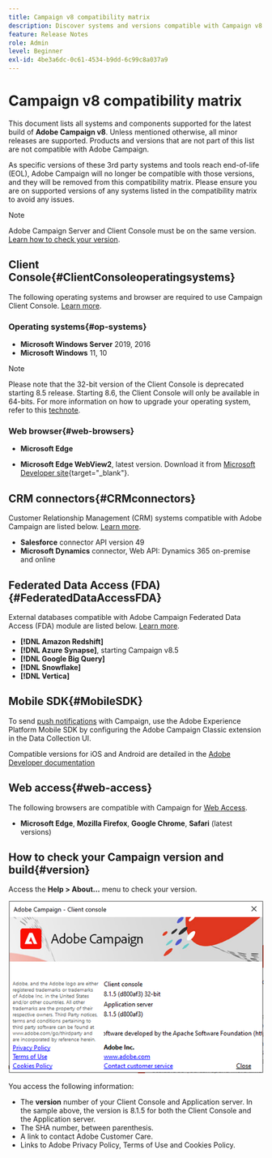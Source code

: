 ```yaml
---
title: Campaign v8 compatibility matrix
description: Discover systems and versions compatible with Campaign v8
feature: Release Notes
role: Admin
level: Beginner
exl-id: 4be3a6dc-0c61-4534-b9dd-6c99c8a037a9
---
```

# Campaign v8 compatibility matrix

This document lists all systems and components supported for the latest build of **Adobe Campaign v8**. Unless mentioned otherwise, all minor releases are supported. Products and versions that are not part of this list are not compatible with Adobe Campaign.

As specific versions of these 3rd party systems and tools reach end-of-life (EOL), Adobe Campaign will no longer be compatible with those versions, and they will be removed from this compatibility matrix. Please ensure you are on supported versions of any systems listed in the compatibility matrix to avoid any issues.

>[!NOTE]
>
>Adobe Campaign Server and Client Console must be on the same version. [Learn how to check your version](#version).

## Client Console{#ClientConsoleoperatingsystems}

The following operating systems and browser are required to use Campaign Client Console. [Learn more](connect.md).

### Operating systems{#op-systems}

* **Microsoft Windows Server** 2019, 2016
* **Microsoft Windows** 11, 10

>[!NOTE]
>
>Please note that the 32-bit version of the Client Console is deprecated starting 8.5 release. Starting 8.6, the Client Console will only be available in 64-bits. For more information on how to upgrade your operating system, refer to this [technote](../../technotes/upgrades/console.md).

### Web browser{#web-browsers}

* **Microsoft Edge**

* **Microsoft Edge WebView2**, latest version. Download it from [Microsoft Developer site](http://www.adobe.com/go/acc-ms-webview2-runtime-download){target="_blank"}.

## CRM connectors{#CRMconnectors}

Customer Relationship Management (CRM) systems compatible with Adobe Campaign are listed below. [Learn more](../connect/crm.md).

* **Salesforce** connector API version 49
* **Microsoft Dynamics** connector, Web API: Dynamics 365 on-premise and online

## Federated Data Access (FDA){#FederatedDataAccessFDA}

External databases compatible with Adobe Campaign Federated Data Access (FDA) module are listed below. [Learn more](../connect/fda.md).

* **[!DNL Amazon Redshift]**
* **[!DNL Azure Synapse]**, starting Campaign v8.5
* **[!DNL Google Big Query]**
* **[!DNL Snowflake]**
* **[!DNL Vertica]**

## Mobile SDK{#MobileSDK}

To send [push notifications](../send/push.md) with Campaign, use the Adobe Experience Platform Mobile SDK by configuring the Adobe Campaign Classic extension in the Data Collection UI. 

Compatible versions for iOS and Android are detailed in the [Adobe Developer documentation](https://developer.adobe.com/client-sdks/home/)

## Web access{#web-access}

The following browsers are compatible with Campaign for [Web Access](connect.md#web-access).

* **Microsoft Edge**, **Mozilla Firefox**, **Google Chrome**, **Safari** (latest versions)

## How to check your Campaign version and build{#version}

Access the **Help > About…** menu to check your version.

![](assets/ac-version.png)

You access the following information:

* The **version** number of your Client Console and Application server. In the sample above, the version is 8.1.5 for both the Client Console and the Application server.
* The SHA number, between parenthesis.
* A link to contact Adobe Customer Care.
* Links to Adobe Privacy Policy, Terms of Use and Cookies Policy.
